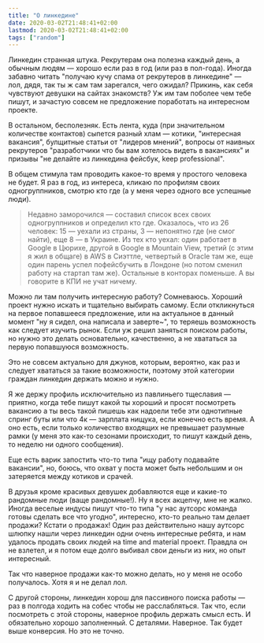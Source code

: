 ```yaml
---
title: "О линкедине"
date: 2020-03-02T21:48:41+02:00
lastmod: 2020-03-02T21:48:41+02:00
tags: ["random"]
---
```


Линкедин странная штука. Рекрутерам она полезна каждый день, а обычным людям — хорошо если раз в год (или раз в пол-года). Иногда забавно читать "получаю кучу спама от рекрутеров в линкедине" — лол, дядя, так ты ж сам там зарегался, чего ожидал? Прикинь, как себя чувствуют девушки на сайтах знакомств?  Уж им там поболее чем тебе пишут, и зачастую совсем не предложение поработать на интересном проекте.

В остальном, бесполезняк. Есть лента, куда (при значительном количестве контактов) сыпется разный хлам — котики, "интересная вакансия", булщитные статьи от "лидеров мнений", вопросы от наивных рекрутеров "разработчики что бы вам хотелось видеть в вакансиях" и призывы "не делайте из линкедина фейсбук, keep professional".

В общем стимула там проводить какое-то время у простого человека не будет. Я раз в год, из интереса, кликаю по профилям своих одногруппников, смотрю кто где (а у меня через одного все успешные люди).

>Недавно заморочился — составил список всех своих одногруппников и определил кто где. Оказалось, что из 26 человек: 15 — уехали из страны, 3 — непонятно где (не смог найти), еще 8 — в Украине. Из тех кто уехал: один работает в Google в Цюрихе, другой в Google в Mountain View, третий (с этим я жил в общаге) в AWS в Сиэттле, четвертый в Oracle там же, еще один парень успел пофейсбучить в Лондоне (но потом сменил работу на стартап там же). Остальные в конторах поменьше. А вы говорите в КПИ не учат ничему.

Можно ли там получить интересную работу? Сомневаюсь. Хороший проект нужно искать и тщательно выбирать самому. Если откликнуться на первое попавшееся предложение, или на актуальное в данный момент "ну я сидел, она написала и заверте~", то теряешь возможность как следует изучить рынок. Если уж решил заняться поиском работы, но нужно это делать основательно, качественно, а не хвататься за первую попавшуюся возможность.

Это не совсем актуально для джунов, которым, вероятно, как раз и следует хвататься за такие возможности, поэтому этой категории граждан линкедин держать можно и нужно.

Я же держу профиль исключительно из павлиньего тщеславия — приятно, когда тебе пишут какой ты хороший и просят посмотреть вакансию а ты весь такой пишешь как надоели тебе эти однотипные спринг буты или что 4к — зарплата нищука, если конечно есть время. А оно есть, если только количество входящих не превышает разумные рамки (у меня это как-то сезонами происходит, то пишут каждый день, то неделю ни одного сообщения).

Еще есть варик запостить что-то типа "ищу работу подавайте вакансии", но, боюсь, что охват у поста может быть небольшим и он затеряется между котиков и срачей. 

В друзья кроме красивых девушек добавляются еще и какие-то рандомные люди (ваще рандомные!). Ну я всех акцепчу, мне не жалко. Иногда веселые индусы пишут что-то типа "у нас аутсорс команда готовы сделать все что угодно", интересно, кто-то реально там делает продажи? Кстати о продажах! Один раз действительно нашу аутсорс шлюпку нашли через линкедин одни очень интересные ребята, и нам удалось продать своих людей на time and material проект. Правдла он не взлетел, и я потом еще долго выбивал свои деньги из них, но опыт интересный.

Так что наверное продажи как-то можно делать, но у меня не особо получалось. Хотя я и не делал лол.

С другой стороны, линкедин хорош для пассивного поиска работы — раз в полгода ходить на собес чтобы не расслабляться. Так что, если посмотреть с этой стороны, наверное профиль держать смысл есть. И обязательно хорошо заполненный. С деталями. Наверное. Так будет выше конверсия. Но это не точно.
